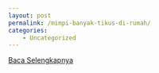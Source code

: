```yaml
---
layout: post
permalink: /mimpi-banyak-tikus-di-rumah/
categories:
    - Uncategorized
---
```


[Baca Selengkapnya](/01)
